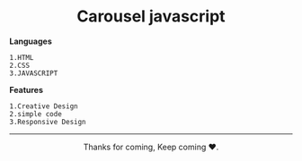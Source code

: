<h1 align="center">Carousel javascript</h1>


**Languages**
```
1.HTML
2.CSS
3.JAVASCRIPT
```
**Features**
```
1.Creative Design
2.simple code
3.Responsive Design
```


<hr>
<p align="center">Thanks for coming, Keep coming ❤️.</p>